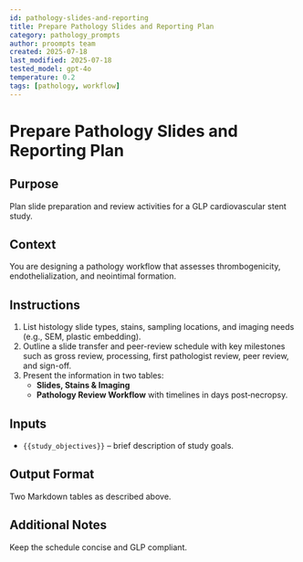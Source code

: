 ```yaml
---
id: pathology-slides-and-reporting
title: Prepare Pathology Slides and Reporting Plan
category: pathology_prompts
author: proompts team
created: 2025-07-18
last_modified: 2025-07-18
tested_model: gpt-4o
temperature: 0.2
tags: [pathology, workflow]
---
```


# Prepare Pathology Slides and Reporting Plan

## Purpose
Plan slide preparation and review activities for a GLP cardiovascular stent study.

## Context
You are designing a pathology workflow that assesses thrombogenicity, endothelialization, and neointimal formation.

## Instructions
1. List histology slide types, stains, sampling locations, and imaging needs (e.g., SEM, plastic embedding).
2. Outline a slide transfer and peer-review schedule with key milestones such as gross review, processing, first pathologist review, peer review, and sign-off.
3. Present the information in two tables:
   - **Slides, Stains & Imaging**
   - **Pathology Review Workflow** with timelines in days post‑necropsy.

## Inputs
- `{{study_objectives}}` – brief description of study goals.

## Output Format
Two Markdown tables as described above.

## Additional Notes
Keep the schedule concise and GLP compliant.
